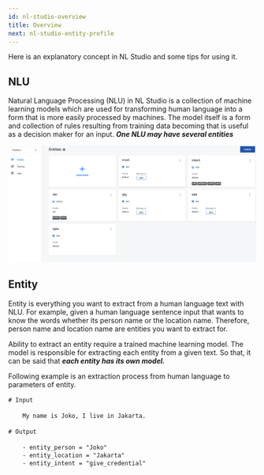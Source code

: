 ```yaml
---
id: nl-studio-overview
title: Overview
next: nl-studio-entity-profile
---
```


Here is an explanatory concept in NL Studio and some tips for using it.

## NLU

Natural Language Processing (NLU) in NL Studio is a collection of machine learning models which are used for transforming human language into a form that is more easily processed by machines. The model itself is a form and collection of rules resulting from training data becoming that is useful as a decision maker for an input. **_One NLU may have several entities_**

![nlsg-1](./images/nlsg-1.jpg)

## Entity

Entity is everything you want to extract from a human language text with NLU. For example, given a human language sentence input that wants to know the words whether its person name or the location name. Therefore, person name and location name are entities you want to extract for.

Ability to extract an entity require a trained machine learning model. The model is responsible for extracting each entity from a given text. So that, it can be said that **_each entity has its own model._**

Following example is an extraction process from human language to parameters of entity.

```
# Input

    My name is Joko, I live in Jakarta.

# Output

    - entity_person = "Joko"
    - entity_location = "Jakarta"
    - entity_intent = "give_credential"
```
